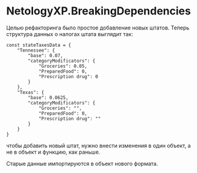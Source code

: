 # NetologyXP.BreakingDependencies
Целью рефакторинга было простое добавление новых штатов. Теперь структура данных о налогах штата выглядит так:
```
const stateTaxesData = {
    "Tennessee": {
        "base": 0.07,
        "categoryModificators": {
            "Groceries": 0.05,
            "PreparedFood": 0,
            "Prescription drug": 0
        }
    },
    "Texas": {
        "base": 0.0625,
        "categoryModificators": {
            "Groceries": "",
            "PreparedFood": 0,
            "Prescription drug": ""
        }
    }
}
```
чтобы добавить новый штат, нужно внести изменения в один объект, а не в объект и функцию, как раньше.

Старые данные импортируются в объект нового формата.

